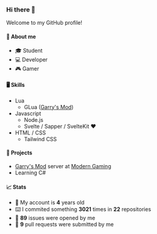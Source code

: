 ### Hi there 👋

Welcome to my GitHub profile!

#### 🧍 About me
- 🎓 Student
- 💻 Developer
- 🎮 Gamer

#### 🖥️ Skills
- Lua
  - GLua ([Garry's Mod](https://store.steampowered.com/app/4000/Garrys_Mod/ "Garry's Mod on Steam"))
- Javascript
  - Node.js
  - Svelte / Sapper / SvelteKit ❤️
- HTML / CSS
  - Tailwind CSS

#### 🔨 Projects
- [Garry's Mod](https://store.steampowered.com/app/4000/Garrys_Mod/ "Garry's Mod on Steam") server at [Modern Gaming](https://modern-gaming.net/ "Modern Gaming")
- Learning C#

#### 📈 Stats
- 🎂 My account is **4** years old
- ⌨️ I commited something **3021** times in **22** repositories
- 🐛 **89** issues were opened by me
- 🔗 **9** pull requests were submitted by me
